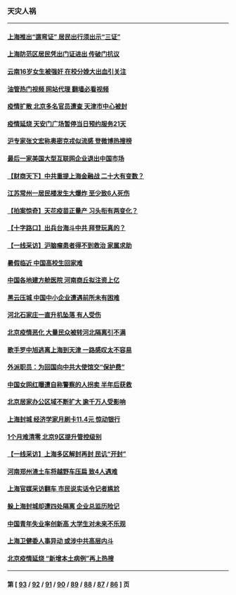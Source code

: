 ### 天灾人祸
---
#### [上海推出“遛弯证” 居民出行须出示“三证”](../../pages/ncid280/n13745216.md?05260445) 
#### [上海防范区居民凭出门证进出 传破门抗议](../../pages/ncid280/n13744846.md?05260445) 
#### [云南16岁女生被强奸 在校分娩大出血引关注](../../pages/ncid280/n13744932.md?05260445) 
#### [油管热门视频 网站代理 翻墙必看视频](http://209.222.30.114:81/youtube.html?05260445)
#### [疫情扩散 北京多名官员遭查 天津市中心被封](../../pages/ncid280/n13744729.md?05260445) 
#### [疫情延烧 天安门广场暂停当日预约服务21天](../../pages/ncid280/n13744786.md?05260445) 
#### [沪专家张文宏称奥密克戎似流感 登微博热搜榜](../../pages/ncid280/n13744510.md?05260445) 
#### [最后一家美国大型互联网企业退出中国市场](../../pages/ncid280/n13744579.md?05260445) 
#### [【财商天下】中共重提上海金融战 二十大有变数？](../../pages/ncid280/n13744442.md?05260445) 
#### [江苏常州一居民楼发生大爆炸 至少致6人死伤](../../pages/ncid280/n13744453.md?05260445) 
#### [【拍案惊奇】天花疫苗正量产 习头衔有两变化？](../../pages/ncid280/n13744413.md?05260445) 
#### [【十字路口】出兵台海斗中共 拜登玩真的？](../../pages/ncid280/n13744325.md?05260445) 
#### [【一线采访】沪脑瘤患者得不到救治 家属求助](../../pages/ncid280/n13744217.md?05260445) 
#### [暑假临近 中国高校生回家难](../../pages/ncid280/n13743940.md?05260445) 
#### [中国各地建方舱医院 河南商丘拟注资上亿](../../pages/ncid280/n13743837.md?05260445) 
#### [黑云压城 中国中小企业遭遇前所未有困难](../../pages/ncid280/n13744053.md?05260445) 
#### [河北石家庄一直升机坠落 有人受伤](../../pages/ncid280/n13744147.md?05260445) 
#### [北京疫情恶化 大量民众被转河北隔离引不满](../../pages/ncid280/n13744036.md?05260445) 
#### [歌手罗中旭逃离上海到天津 一路感叹太不容易](../../pages/ncid280/n13743774.md?05260445) 
#### [外派职员：为回国向中共大使馆交“保护费”](../../pages/ncid280/n13743724.md?05260445) 
#### [中国女网红曝遭自称警察的人拐卖 半年后获救](../../pages/ncid280/n13743517.md?05260445) 
#### [北京居家办公区域不断扩大 逾千万人受影响](../../pages/ncid280/n13743437.md?05260445) 
#### [上海封城 经济学家月刷卡11.4元 惊动银行](../../pages/ncid280/n13743344.md?05260445) 
#### [1个月难清零 北京9区提升管控级别](../../pages/ncid280/n13743161.md?05260445) 
#### [【一线采访】上海多区解封再封 民讥“开封”](../../pages/ncid280/n13743050.md?05260445) 
#### [河南郑州渣土车将越野车压扁 致4人遇难](../../pages/ncid280/n13743166.md?05260445) 
#### [上海官媒采访翻车 市民说实话令记者尴尬](../../pages/ncid280/n13743010.md?05260445) 
#### [躲上海封城却遭四处隔离 企业总监历险记](../../pages/ncid280/n13742979.md?05260445) 
#### [中国青年失业率创新高 大学生对未来不乐观](../../pages/ncid280/n13742969.md?05260445) 
#### [上海卫健委人事异动 或涉中共高层内斗](../../pages/ncid280/n13742964.md?05260445) 
#### [北京疫情延烧 “新增本土病例”再上热搜](../../pages/ncid280/n13742817.md?05260445) 

---
#### 第 [ [93](./93.md?05260445) / [92](./92.md?05260445) / [91](./91.md?05260445) / [90](./90.md?05260445) / [89](./89.md?05260445) / [88](./88.md?05260445) / [87](./87.md?05260445) / [86](./86.md?05260445) ] 页

